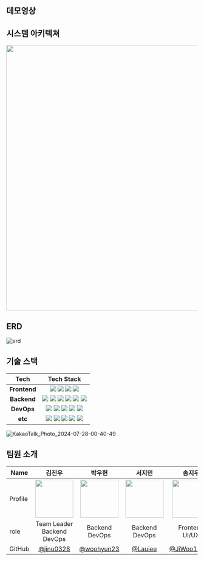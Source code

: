 ## 데모영상

## 시스템 아키텍쳐
<img src="https://github.com/user-attachments/assets/ce522d34-5bc7-404e-90a1-7c86519606d7" width="1000" height="700"/>



## ERD
 ![erd](https://github.com/user-attachments/assets/c17336a9-e383-4bad-81ff-6b9c870f4ebc)

## 기술 스택 
|**Tech**|**Tech Stack**|
|:-------------------:|:---------:|
|<b>Frontend</b>|<img src="https://img.shields.io/badge/react-61DAFB?style=for-the-badge&logo=react&logoColor=black"> <img src="https://img.shields.io/badge/typescript-%23007ACC.svg?style=for-the-badge&logo=typescript&logoColor=white"> <img src="https://img.shields.io/badge/vite-%23646CFF.svg?style=for-the-badge&logo=vite&logoColor=white"> <img src="https://img.shields.io/badge/styled components-DB7093?style=for-the-badge&logo=styledcomponents&logoColor=black"> |
|<b>Backend</b>|<img src="https://img.shields.io/badge/django-%23092E20.svg?style=for-the-badge&logo=django&logoColor=white"> <img src="https://img.shields.io/badge/Amazon%20S3-569A31?style=for-the-badge&logo=Amazon%20S3&logoColor=white"> <img src="https://img.shields.io/badge/MySql-4479A1?style=for-the-badge&logo=MySql&logoColor=white"/> <img src="https://img.shields.io/badge/Rabbitmq-FF6600?style=for-the-badge&logo=rabbitmq&logoColor=white"> <img src="https://img.shields.io/badge/celery-%23a9cc54.svg?style=for-the-badge&logo=celery&logoColor=ddf4a4"> <img src="https://img.shields.io/badge/channels-007F23?style=for-the-badge&logo=djangochannels&logoColor=white">|
|<b>DevOps</b>| <img src="https://img.shields.io/badge/docker-2496ED?style=for-the-badge&logo=docker&logoColor=white"> <img src="https://img.shields.io/badge/nginx-%23009639.svg?style=for-the-badge&logo=nginx&logoColor=white"> <img src="https://img.shields.io/badge/Amazon_AWS-FF9900?style=for-the-badge&logo=amazonaws&logoColor=white"> <img src="https://img.shields.io/badge/Github Actions-2088FF?style=for-the-badge&logo=Github Actions&logoColor=white"> <img src="https://img.shields.io/badge/chatGPT-74aa9c?style=for-the-badge&logo=openai&logoColor=white">|
|<b>etc</b>|<img src="https://img.shields.io/badge/github-181717?style=for-the-badge&logo=github&logoColor=white"> <img src="https://img.shields.io/badge/Slack-4A154B?style=for-the-badge&logo=slack&logoColor=white"> <img src="https://img.shields.io/badge/Notion-000000?style=for-the-badge&logo=notion&logoColor=white"> <img src="https://img.shields.io/badge/-Swagger-%23Clojure?style=for-the-badge&logo=swagger&logoColor=white"> <img src="https://img.shields.io/badge/figma-%23F24E1E.svg?style=for-the-badge&logo=figma&logoColor=white"> |

![KakaoTalk_Photo_2024-07-28-00-40-49](https://github.com/user-attachments/assets/5ba4f21d-4a9f-4598-993f-d9483692507a)

## 팀원 소개

| Name    | <center>김진우</center>|<center>박우현</center> |<center>서지민</center> | <center>송지우</center> | <center>이창연</center> | <center>한현승</center>
| ------- | --------------------------------------------- | ------------------------------------ | --------------------------------------------- | --------------------------------------- | --------------------------------------- | ------------------------------------ |
| Profile | <center> <img width="100px" height="100px" src="https://github.com/user-attachments/assets/c4b2de27-7104-4f48-a74d-9f42d03d0ac7" /> </center>|<center><img width="100px" height="100px" src="https://github.com/user-attachments/assets/ce51a4bb-9b91-41c0-ad09-19815609f3ba" /></center>|<center><img width="100px" height="100px" src="https://github.com/user-attachments/assets/ad8bf83d-19b2-4209-8208-22c0ebec2665" /></center>|<center><img width="100px" height="100px" src="https://github.com/user-attachments/assets/50d5df7b-bbc5-4b53-b75f-71a7d786f1d5" /></center>|<center><img width="100px" height="100px" src="https://github.com/user-attachments/assets/5ba4f21d-4a9f-4598-993f-d9483692507a" /></center>| <center><img width="100px" height="100px" src="https://github.com/user-attachments/assets/4f42b601-7fdc-4cd0-9df5-358e4bfed163" /></center>
| role    | <center>Team Leader<br>Backend<br> DevOps</center>   | <center>Backend<br> DevOps</center>    | <center>Backend<br> DevOps</center>  | <center>Frontend<br> UI/UX</center> | <center>Frontend<br> UI/UX</center> | <center>Backend<br> DevOps</center> 
GitHub | <center>[@jinu0328](https://github.com/jinu0328)</center> | <center>[@woohyun23](https://github.com/woohyun23) </center>| <center>[@Lauiee](https://github.com/Lauiee) </center>| <center>[@JiWoo12161](https://github.com/JiWoo1261)</center> | <center>[@changyeonyes](https://github.com/changyeonyes)</center> | <center>[@82everywin](https://github.com/82everywin)</center>



